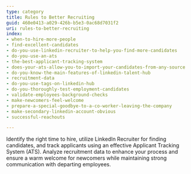 ```yaml
---
type: category
title: Rules to Better Recruiting
guid: 460e0413-a029-426b-b5e3-0ac68d7031f2
uri: rules-to-better-recruiting
index:
- when-to-hire-more-people
- find-excellent-candidates
- do-you-use-linkedin-recruiter-to-help-you-find-more-candidates
- do-you-use-an-ats
- the-best-applicant-tracking-system
- does-your-ats-allow-you-to-import-your-candidates-from-any-source
- do-you-know-the-main-features-of-linkedin-talent-hub
- recruitment-data
- do-you-use-tags-on-linkedin-hub
- do-you-thoroughly-test-employment-candidates
- validate-employees-background-checks
- make-newcomers-feel-welcome
- prepare-a-special-goodbye-to-a-co-worker-leaving-the-company
- make-secondary-linkedin-account-obvious
- successful-reachouts

---
```


Identify the right time to hire, utilize LinkedIn Recruiter for finding candidates, and track applicants using an effective Applicant Tracking System (ATS). Analyze recruitment data to enhance your process and ensure a warm welcome for newcomers while maintaining strong communication with departing employees.
